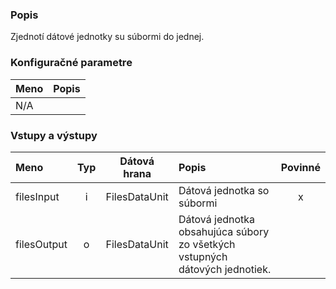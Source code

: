 ### Popis

Zjednotí dátové jednotky su súbormi do jednej.

### Konfiguračné parametre

| Meno | Popis |
|:----|:----|
|N/A||

### Vstupy a výstupy

|Meno |Typ | Dátová hrana | Popis | Povinné |
|:--------|:------:|:------:|:-------------|:---------------------:|
|filesInput  |i| FilesDataUnit | Dátová jednotka so súbormi |x|
|filesOutput |o| FilesDataUnit | Dátová jednotka obsahujúca súbory zo všetkých vstupných dátových jednotiek. ||
